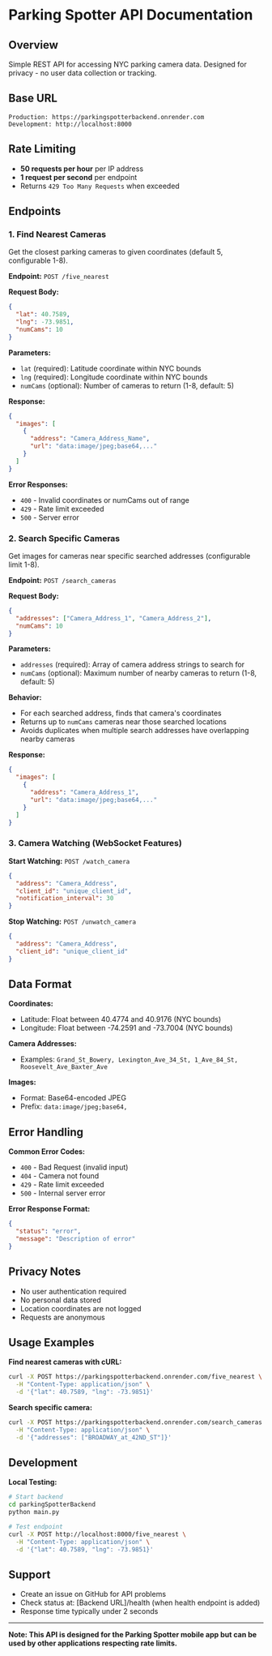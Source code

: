# Parking Spotter API Documentation

## Overview

Simple REST API for accessing NYC parking camera data. Designed for privacy - no user data collection or tracking.

## Base URL

```
Production: https://parkingspotterbackend.onrender.com
Development: http://localhost:8000
```

## Rate Limiting

- **50 requests per hour** per IP address
- **1 request per second** per endpoint
- Returns `429 Too Many Requests` when exceeded

## Endpoints

### 1. Find Nearest Cameras

Get the closest parking cameras to given coordinates (default 5, configurable 1-8).

**Endpoint:** `POST /five_nearest`

**Request Body:**
```json
{
  "lat": 40.7589,
  "lng": -73.9851,
  "numCams": 10
}
```

**Parameters:**
- `lat` (required): Latitude coordinate within NYC bounds
- `lng` (required): Longitude coordinate within NYC bounds  
- `numCams` (optional): Number of cameras to return (1-8, default: 5)

**Response:**
```json
{
  "images": [
    {
      "address": "Camera_Address_Name",
      "url": "data:image/jpeg;base64,..."
    }
  ]
}
```

**Error Responses:**
- `400` - Invalid coordinates or numCams out of range
- `429` - Rate limit exceeded
- `500` - Server error

### 2. Search Specific Cameras

Get images for cameras near specific searched addresses (configurable limit 1-8).

**Endpoint:** `POST /search_cameras`

**Request Body:**
```json
{
  "addresses": ["Camera_Address_1", "Camera_Address_2"],
  "numCams": 10
}
```

**Parameters:**
- `addresses` (required): Array of camera address strings to search for
- `numCams` (optional): Maximum number of nearby cameras to return (1-8, default: 5)

**Behavior:**
- For each searched address, finds that camera's coordinates
- Returns up to `numCams` cameras near those searched locations  
- Avoids duplicates when multiple search addresses have overlapping nearby cameras

**Response:**
```json
{
  "images": [
    {
      "address": "Camera_Address_1",
      "url": "data:image/jpeg;base64,..."
    }
  ]
}
```

### 3. Camera Watching (WebSocket Features)

**Start Watching:** `POST /watch_camera`
```json
{
  "address": "Camera_Address",
  "client_id": "unique_client_id",
  "notification_interval": 30
}
```

**Stop Watching:** `POST /unwatch_camera`
```json
{
  "address": "Camera_Address",
  "client_id": "unique_client_id"
}
```

## Data Format

**Coordinates:**
- Latitude: Float between 40.4774 and 40.9176 (NYC bounds)
- Longitude: Float between -74.2591 and -73.7004 (NYC bounds)

**Camera Addresses:**
- Examples: `Grand_St_Bowery, Lexington_Ave_34_St, 1_Ave_84_St, Roosevelt_Ave_Baxter_Ave`

**Images:**
- Format: Base64-encoded JPEG
- Prefix: `data:image/jpeg;base64,`

## Error Handling

**Common Error Codes:**
- `400` - Bad Request (invalid input)
- `404` - Camera not found
- `429` - Rate limit exceeded
- `500` - Internal server error

**Error Response Format:**
```json
{
  "status": "error",
  "message": "Description of error"
}
```

## Privacy Notes

- No user authentication required
- No personal data stored
- Location coordinates are not logged
- Requests are anonymous

## Usage Examples

**Find nearest cameras with cURL:**
```bash
curl -X POST https://parkingspotterbackend.onrender.com/five_nearest \
  -H "Content-Type: application/json" \
  -d '{"lat": 40.7589, "lng": -73.9851}'
```

**Search specific camera:**
```bash
curl -X POST https://parkingspotterbackend.onrender.com/search_cameras \
  -H "Content-Type: application/json" \
  -d '{"addresses": ["BROADWAY_at_42ND_ST"]}'
```

## Development

**Local Testing:**
```bash
# Start backend
cd parkingSpotterBackend
python main.py

# Test endpoint
curl -X POST http://localhost:8000/five_nearest \
  -H "Content-Type: application/json" \
  -d '{"lat": 40.7589, "lng": -73.9851}'
```

## Support

- Create an issue on GitHub for API problems
- Check status at: [Backend URL]/health (when health endpoint is added)
- Response time typically under 2 seconds

---

**Note: This API is designed for the Parking Spotter mobile app but can be used by other applications respecting rate limits.** 
